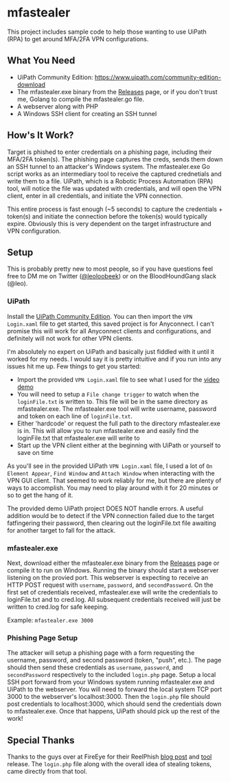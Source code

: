 # mfastealer
This project includes sample code to help those wanting to use UiPath (RPA) to get around MFA/2FA VPN configurations. 

## What You Need
- UiPath Community Edition: https://www.uipath.com/community-edition-download    
- The mfastealer.exe binary from the [Releases](https://github.com/leoloobeek/mfastealer/releases/) page, or if you don't trust me, Golang to compile the mfastealer.go file.    
- A webserver along with PHP
- A Windows SSH client for creating an SSH tunnel

## How's It Work?
Target is phished to enter credentials on a phishing page, including their MFA/2FA token(s). The phishing page captures the creds,
sends them down an SSH tunnel to an attacker's Windows system. The mfastealer.exe Go script works as an intermediary tool to
receive the captured crednetials and write them to a file. UiPath, which is a Robotic Process Automation (RPA) tool, will notice the
file was updated with credentials, and will open the VPN client, enter in all credentials, and initiate the VPN connection.

This entire process is fast enough (~5 seconds) to capture the credentials + token(s) and initiate the connection before the token(s) 
would typically expire. Obviously this is very dependent on the target infrastructure and VPN configuration.

## Setup
This is probably pretty new to most people, so if you have questions feel free to DM me on Twitter 
([@leoloobeek](https://twitter.com/leoloobeek)) or on the BloodHoundGang slack (@leo).

### UiPath
Install the [UiPath Community Edition](https://www.uipath.com/community-edition-download). You can then import the `VPN Login.xaml` file to get started, this saved project
is for Anyconnect. I can't promise this will work for all Anyconnect clients and configurations, and definitely will not work
for other VPN clients. 

I'm absolutely no expert on UiPath and basically just fiddled with it until it worked for my needs. I would say it is pretty
intuitive and if you run into any issues hit me up. Few things to get you started:
- Import the provided `VPN Login.xaml` file to see what I used for the [video demo](https://vimeo.com/273241730)
- You will need to setup a `File change trigger` to watch when the `loginFile.txt` is written to. This file will be in the same
directory as mfastealer.exe. The mfastealer.exe tool will write username, password and token on each line of `loginFile.txt`.
- Either 'hardcode' or request the full path to the directory mfastealer.exe is in. This will allow you to run mfastealer.exe and
easily find the loginFile.txt that mfastealer.exe will write to
- Start up the VPN client either at the beginning with UiPath or yourself to save on time

As you'll see in the provided UiPath `VPN Login.xaml` file, I used a lot of `On Element Appear`, `Find Window` and `Attach Window` 
when interacting with the VPN GUI client. That seemed to work reliably for me, but there are plenty of ways to accomplish. You may
need to play around with it for 20 minutes or so to get the hang of it.

The provided demo UiPath project DOES NOT handle errors. A useful addition would be to detect if the VPN connection failed due to the
target fatfingering their password, then clearing out the loginFile.txt file awaiting for another target to fall for the attack.

### mfastealer.exe
Next, download either the mfastealer.exe binary from the [Releases](https://github.com/leoloobeek/mfastealer/releases/) page or compile it to run on Windows. Running the binary should
start a webserver listening on the provied port. This webserver is expecting to receive an HTTP POST request with `username`, `password`,
and `secondPassword`. On the first set of credentials received, mfastealer.exe will write the credentials to loginFile.txt and
to cred.log. All subsequent credentials received will just be written to cred.log for safe keeping.

Example: `mfastealer.exe 3000`

### Phishing Page Setup
The attacker will setup a phishing page with a form requesting the username, password, and second password (token, "push", etc.).
The page should then send these credentials as `username`, `password`, and `secondPassword` respectively to the included
`login.php` page. Setup a local SSH port forward from your Windows system running mfastealer.exe and UiPath to the webserver. You
will need to forward the local system TCP port 3000 to the webserver's localhost:3000. Then the `login.php` file should post
credentials to localhost:3000, which should send the credentials down to mfastealer.exe. Once that happens, UiPath should pick up
the rest of the work!

## Special Thanks
Thanks to the guys over at FireEye for their ReelPhish [blog post](https://www.fireeye.com/blog/threat-research/2018/02/reelphish-real-time-two-factor-phishing-tool.html)
and [tool](https://github.com/fireeye/ReelPhish) release. The `login.php` file along with the overall idea of stealing tokens, came
directly from that tool.
